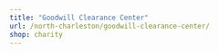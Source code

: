 ```yaml
---
title: "Goodwill Clearance Center"
url: /north-charleston/goodwill-clearance-center/
shop: charity
---
```

